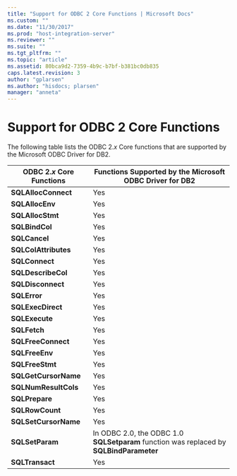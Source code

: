 ```yaml
---
title: "Support for ODBC 2 Core Functions | Microsoft Docs"
ms.custom: ""
ms.date: "11/30/2017"
ms.prod: "host-integration-server"
ms.reviewer: ""
ms.suite: ""
ms.tgt_pltfrm: ""
ms.topic: "article"
ms.assetid: 80bca9d2-7359-4b9c-b7bf-b381bc0db835
caps.latest.revision: 3
author: "gplarsen"
ms.author: "hisdocs; plarsen"
manager: "anneta"
---
```

# Support for ODBC 2 Core Functions
The following table lists the ODBC 2.*x* Core functions that are supported by the Microsoft ODBC Driver for DB2.  
  
|ODBC 2.*x* Core Functions|Functions Supported by the Microsoft ODBC Driver for DB2|  
|-------------------------------|--------------------------------------------------------------|  
|**SQLAllocConnect**|Yes|  
|**SQLAllocEnv**|Yes|  
|**SQLAllocStmt**|Yes|  
|**SQLBindCol**|Yes|  
|**SQLCancel**|Yes|  
|**SQLColAttributes**|Yes|  
|**SQLConnect**|Yes|  
|**SQLDescribeCol**|Yes|  
|**SQLDisconnect**|Yes|  
|**SQLError**|Yes|  
|**SQLExecDirect**|Yes|  
|**SQLExecute**|Yes|  
|**SQLFetch**|Yes|  
|**SQLFreeConnect**|Yes|  
|**SQLFreeEnv**|Yes|  
|**SQLFreeStmt**|Yes|  
|**SQLGetCursorName**|Yes|  
|**SQLNumResultCols**|Yes|  
|**SQLPrepare**|Yes|  
|**SQLRowCount**|Yes|  
|**SQLSetCursorName**|Yes|  
|**SQLSetParam**|In ODBC 2.0, the ODBC 1.0 **SQLSetparam** function was replaced by **SQLBindParameter**|  
|**SQLTransact**|Yes|